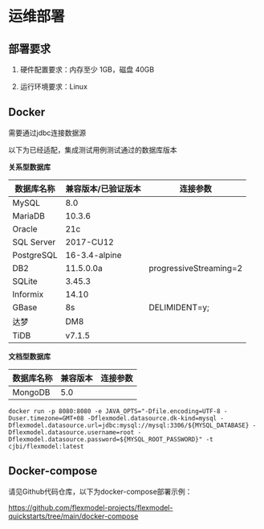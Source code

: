 # 运维部署

## 部署要求

1. 硬件配置要求：内存至少 1GB，磁盘 40GB

2. 运行环境要求：Linux

## Docker

需要通过jdbc连接数据源

以下为已经适配，集成测试用例测试通过的数据库版本

**关系型数据库**

| 数据库名称      | 兼容版本/已验证版本    | 连接参数                   |
|------------|---------------|------------------------|
| MySQL      | 8.0           |                        |
| MariaDB    | 10.3.6        |                        |
| Oracle     | 21c           |                        |
| SQL Server | 2017-CU12     |                        |
| PostgreSQL | 16-3.4-alpine |                        |
| DB2        | 11.5.0.0a     | progressiveStreaming=2 |
| SQLite     | 3.45.3        |                        |
| Informix   | 14.10         |                        |
| GBase      | 8s            | DELIMIDENT=y;          |
| 达梦         | DM8           |                        |
| TiDB       | v7.1.5        |                        |

**文档型数据库**

| 数据库名称   | 兼容版本 | 连接参数 |
|---------|------|------|
| MongoDB | 5.0  |      |

```shelll
docker run -p 8080:8080 -e JAVA_OPTS="-Dfile.encoding=UTF-8 -Duser.timezone=GMT+08 -Dflexmodel.datasource.dk-kind=mysql -Dflexmodel.datasource.url=jdbc:mysql://mysql:3306/${MYSQL_DATABASE} -Dflexmodel.datasource.username=root -Dflexmodel.datasource.password=${MYSQL_ROOT_PASSWORD}" -t cjbi/flexmodel:latest 
```

## Docker-compose

请见Github代码仓库，以下为docker-compose部署示例：

https://github.com/flexmodel-projects/flexmodel-quickstarts/tree/main/docker-compose
